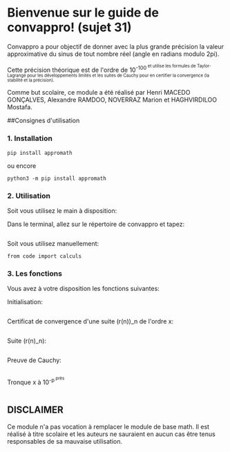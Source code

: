 # Bienvenue sur le guide de convappro! (sujet 31)
Convappro a pour objectif de donner avec la plus grande précision la valeur approximative du sinus de tout nombre réel (angle en radians modulo 2pi).

Cette précision théorique est de l'ordre de 10<sup>-100<sup> et utilise les formules de Taylor-Lagrange pour les développements limités et les suites de Cauchy pour en certifier la convergence (la stabilité et la précision).

Comme but scolaire, ce module a été réalisé par Henri MACEDO GONÇALVES, Alexandre RAMDOO, NOVERRAZ Marion et HAGHVIRDILOO Mostafa.

##Consignes d'utilisation

### 1. Installation
```shell script
pip install appromath
``` 
ou encore
```shell script
python3 -m pip install appromath
```

### 2. Utilisation
Soit vous utilisez le main à disposition:

Dans le terminal, allez sur le répertoire de convappro et tapez:
```./convappro/code.py
```

Soit vous utilisez manuellement:
```python3
from code import calculs
```

### 3. Les fonctions

Vous avez à votre disposition les fonctions suivantes:

Initialisation:
```calculs(x)
```

Certificat de convergence d'une suite (r(n))_n de l'ordre x:
```conv(x)
```

Suite (r(n)_n):
```suiteR(x)
```

Preuve de Cauchy:
```preuveCauchy(x)
```

Tronque x à 10<sup>-p<sup> près
```tronque(x,p)
```

## DISCLAIMER
Ce module n'a pas vocation à remplacer le module de base math. Il est réalisé à titre scolaire et les auteurs ne sauraient en aucun cas être tenus responsables de sa mauvaise utilisation.
